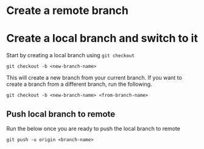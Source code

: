 # Create a remote branch

# Create a local branch and switch to it

Start by creating a local branch using `git checkout`

```
git checkout -b <new-branch-name>
```

This will create a new branch from your current branch. If you want to create a branch from a different branch, run the following.

```
git checkout -b <new-branch-name> <from-branch-name>
```

## Push local branch to remote

Run the below once you are ready to push the local branch to remote

```
git push -u origin <branch-name>
```

